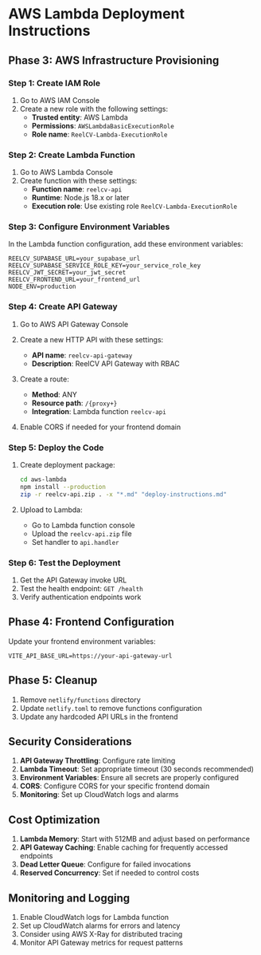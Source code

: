 # AWS Lambda Deployment Instructions

## Phase 3: AWS Infrastructure Provisioning

### Step 1: Create IAM Role

1. Go to AWS IAM Console
2. Create a new role with the following settings:
   - **Trusted entity**: AWS Lambda
   - **Permissions**: `AWSLambdaBasicExecutionRole`
   - **Role name**: `ReelCV-Lambda-ExecutionRole`

### Step 2: Create Lambda Function

1. Go to AWS Lambda Console
2. Create function with these settings:
   - **Function name**: `reelcv-api`
   - **Runtime**: Node.js 18.x or later
   - **Execution role**: Use existing role `ReelCV-Lambda-ExecutionRole`

### Step 3: Configure Environment Variables

In the Lambda function configuration, add these environment variables:

```
REELCV_SUPABASE_URL=your_supabase_url
REELCV_SUPABASE_SERVICE_ROLE_KEY=your_service_role_key
REELCV_JWT_SECRET=your_jwt_secret
REELCV_FRONTEND_URL=your_frontend_url
NODE_ENV=production
```

### Step 4: Create API Gateway

1. Go to AWS API Gateway Console
2. Create a new HTTP API with these settings:
   - **API name**: `reelcv-api-gateway`
   - **Description**: ReelCV API Gateway with RBAC

3. Create a route:
   - **Method**: ANY
   - **Resource path**: `/{proxy+}`
   - **Integration**: Lambda function `reelcv-api`

4. Enable CORS if needed for your frontend domain

### Step 5: Deploy the Code

1. Create deployment package:
   ```bash
   cd aws-lambda
   npm install --production
   zip -r reelcv-api.zip . -x "*.md" "deploy-instructions.md"
   ```

2. Upload to Lambda:
   - Go to Lambda function console
   - Upload the `reelcv-api.zip` file
   - Set handler to `api.handler`

### Step 6: Test the Deployment

1. Get the API Gateway invoke URL
2. Test the health endpoint: `GET /health`
3. Verify authentication endpoints work

## Phase 4: Frontend Configuration

Update your frontend environment variables:

```env
VITE_API_BASE_URL=https://your-api-gateway-url
```

## Phase 5: Cleanup

1. Remove `netlify/functions` directory
2. Update `netlify.toml` to remove functions configuration
3. Update any hardcoded API URLs in the frontend

## Security Considerations

1. **API Gateway Throttling**: Configure rate limiting
2. **Lambda Timeout**: Set appropriate timeout (30 seconds recommended)
3. **Environment Variables**: Ensure all secrets are properly configured
4. **CORS**: Configure CORS for your specific frontend domain
5. **Monitoring**: Set up CloudWatch logs and alarms

## Cost Optimization

1. **Lambda Memory**: Start with 512MB and adjust based on performance
2. **API Gateway Caching**: Enable caching for frequently accessed endpoints
3. **Dead Letter Queue**: Configure for failed invocations
4. **Reserved Concurrency**: Set if needed to control costs

## Monitoring and Logging

1. Enable CloudWatch logs for Lambda function
2. Set up CloudWatch alarms for errors and latency
3. Consider using AWS X-Ray for distributed tracing
4. Monitor API Gateway metrics for request patterns